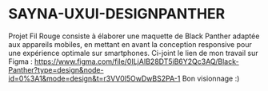 # SAYNA-UXUI-DESIGNPANTHER
Projet Fil Rouge consiste à élaborer une maquette de Black Panther adaptée aux appareils mobiles, en mettant en avant la conception responsive pour une expérience optimale sur smartphones.
Ci-joint le lien de mon travail sur Figma : https://www.figma.com/file/0ILjAIB28DT5iB6Y2Qc3AQ/Black-Panther?type=design&node-id=0%3A1&mode=design&t=r3VV0l5OwDwBS2PA-1
Bon visionnage :) 
